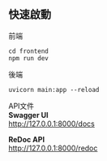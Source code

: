 ## 快速啟動
前端
```shell
cd frontend
npm run dev
```

後端
```shell
uvicorn main:app --reload
```

API文件  
**Swagger UI**  
http://127.0.0.1:8000/docs

**ReDoc API**  
http://127.0.0.1:8000/redoc